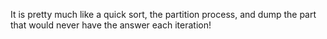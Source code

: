 
It is pretty much like a quick sort, the partition process, and dump the part that would never have the answer each iteration!  

